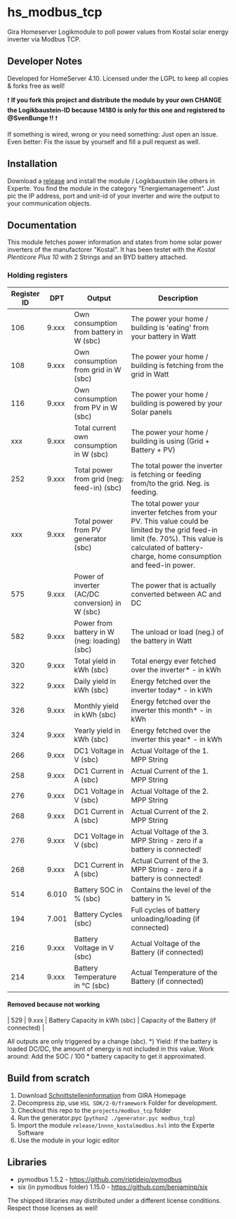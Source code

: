 # hs_modbus_tcp
Gira Homeserver Logikmodule to poll power values from Kostal solar energy inverter via Modbus TCP.

## Developer Notes

Developed for HomeServer 4.10. Licensed under the LGPL to keep all copies & forks free as well!

:exclamation: **If you fork this project and distribute the module by your own CHANGE the Logikbaustein-ID because 14180 is only for this one and registered to @SvenBunge !!** :exclamation:

If something is wired, wrong or you need something: Just open an issue. Even better: Fix the issue by yourself and fill a pull request as well.

## Installation

Download a [release](https://github.com/SvenBunge/hs_modbus_tcp/releases) and install the module / Logikbaustein like others in Experte.
You find the module in the category "Energiemanagement". Just pic the IP address, port and unit-id of your inverter and wire the output to your communication objects. 

## Documentation

This module fetches power information and states from home solar power inverters of the manufactorer "Kostal". It has been testet with the *Kostal Plenticore Plus 10* with 2 Strings and an BYD battery attached. 

### Holding registers

| Register ID | DPT | Output | Description |
| ----------- | -----| ------ | ----------- |
| 106 | 9.xxx | Own consumption from battery in W (sbc) | The power your home / building is 'eating' from your battery in Watt |
| 108 | 9.xxx | Own consumption from grid in W (sbc) | The power your home / building is fetching from the grid in Watt |
| 116 | 9.xxx | Own consumption from PV in W (sbc) | The power your home / building is powered by your Solar panels |
| xxx | 9.xxx | Total current own consumption in W (sbc) | The power your home / building is using (Grid + Battery + PV) |
| 252 | 9.xxx | Total power from grid (neg: feed-in) (sbc) | The total power the inverter is fetching or feeding from/to the grid. Neg. is feeding. |
| xxx | 9.xxx | Total power from PV generator (sbc) | The total power your inverter fetches from your PV. This value could be limited by the grid feed-in limit (fe. 70%). This value is calculated of battery-charge, home consumption and feed-in power.|
| 575 | 9.xxx | Power of inverter (AC/DC conversion) in W (sbc) | The power that is actually converted between AC and DC |
| 582 | 9.xxx | Power from battery in W (neg: loading) (sbc) | The unload or load (neg.) of the battery in Watt |
| 320 | 9.xxx | Total yield in kWh (sbc) | Total energy ever fetched over the inverter* - in kWh |
| 322 | 9.xxx | Daily yield in kWh (sbc) | Energy fetched over the inverter today* - in kWh |
| 326 | 9.xxx | Monthly yield in kWh (sbc) | Energy fetched over the inverter this month* - in kWh |
| 324 | 9.xxx | Yearly yield in kWh (sbc) | Energy fetched over the inverter this year* - in kWh |
| 266 | 9.xxx | DC1 Voltage in V (sbc) | Actual Voltage of the 1. MPP String |
| 258 | 9.xxx | DC1 Current in A (sbc) | Actual Current of the 1. MPP String |
| 276 | 9.xxx | DC1 Voltage in V (sbc) | Actual Voltage of the 2. MPP String |
| 268 | 9.xxx | DC1 Current in A (sbc) | Actual Current of the 2. MPP String |
| 276 | 9.xxx | DC1 Voltage in V (sbc) | Actual Voltage of the 3. MPP String - zero if a battery is connected! |
| 268 | 9.xxx | DC1 Current in A (sbc) | Actual Current of the 3. MPP String - zero if a battery is connected! |
| 514 | 6.010 | Battery SOC in % (sbc) | Contains the level of the battery in % |
| 194 | 7.001 | Battery Cycles (sbc) | Full cycles of battery unloading/loading (if connected) |
| 216 | 9.xxx | Battery Voltage in V (sbc) | Actual Voltage of the Battery (if connected) |
| 214 | 9.xxx | Battery Temperature in °C (sbc) | Actual Temperature of the Battery (if connected) |

#### Removed because not working

| 529 | 9.xxx | Battery Capacity in kWh (sbc) | Capacity of the Battery (if connected) |

All outputs are only triggered by a change (sbc).
*) Yield: If the battery is loaded DC/DC, the amount of energy is not included in this value. Work around: Add the SOC / 100 * battery capacity to get it approximated.

## Build from scratch

1. Download [Schnittstelleninformation](http://www.hs-help.net/hshelp/gira/other_documentation/Schnittstelleninformationen.zip) from GIRA Homepage
2. Decompress zip, use `HSL SDK/2-0/framework` Folder for development.
3. Checkout this repo to the `projects/modbus_tcp` folder
4. Run the generator.pyc (`python2 ./generator.pyc modbus_tcp`)
5. Import the module `release/1nnnn_kostalmodbus.hsl` into the Experte Software
6. Use the module in your logic editor
 
## Libraries

* pymodbus 1.5.2 - https://github.com/riptideio/pymodbus 
* six (in pymodbus folder) 1.15.0 - https://github.com/benjaminp/six

The shipped libraries may distributed under a different license conditions. Respect those licenses as well!
